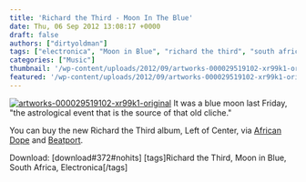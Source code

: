 ```yaml
---
title: 'Richard the Third - Moon In The Blue'
date: Thu, 06 Sep 2012 13:08:17 +0000
draft: false
authors: ["dirtyoldman"]
tags: ["electronica", "Moon in Blue", "richard the third", "south africa"]
categories: ["Music"]
thumbnail: '/wp-content/uploads/2012/09/artworks-000029519102-xr99k1-original-150x150.png'
featured: '/wp-content/uploads/2012/09/artworks-000029519102-xr99k1-original-304x190.png'
---
```


[![](/wp-content/uploads/2012/09/artworks-000029519102-xr99k1-original.png "artworks-000029519102-xr99k1-original")](/2012/09/06/richard-the-third-moon-in-the-blue/artworks-000029519102-xr99k1-original/) It was a blue moon last Friday, "the astrological event that is the source of that old cliche."

You can buy the new Richard the Third album, Left of Center, via [African Dope](http://shop.africandope.co.za/product.php?id_product=100) and [Beatport](http://www.beatport.com/release/left-of-center/947545).

Download: \[download#372#nohits\] \[tags\]Richard the Third, Moon in Blue, South Africa, Electronica\[/tags\]